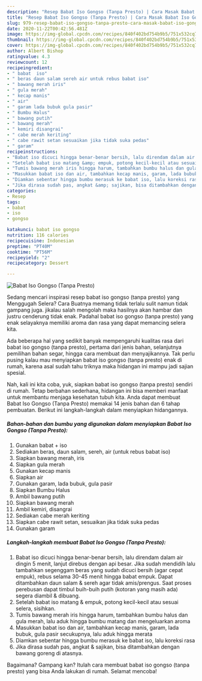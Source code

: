 ```yaml
---
description: "Resep Babat Iso Gongso (Tanpa Presto) | Cara Masak Babat Iso Gongso (Tanpa Presto) Yang Enak dan Simpel"
title: "Resep Babat Iso Gongso (Tanpa Presto) | Cara Masak Babat Iso Gongso (Tanpa Presto) Yang Enak dan Simpel"
slug: 979-resep-babat-iso-gongso-tanpa-presto-cara-masak-babat-iso-gongso-tanpa-presto-yang-enak-dan-simpel
date: 2020-11-22T00:42:56.481Z
image: https://img-global.cpcdn.com/recipes/840f402bd754b9b5/751x532cq70/babat-iso-gongso-tanpa-presto-foto-resep-utama.jpg
thumbnail: https://img-global.cpcdn.com/recipes/840f402bd754b9b5/751x532cq70/babat-iso-gongso-tanpa-presto-foto-resep-utama.jpg
cover: https://img-global.cpcdn.com/recipes/840f402bd754b9b5/751x532cq70/babat-iso-gongso-tanpa-presto-foto-resep-utama.jpg
author: Albert Bishop
ratingvalue: 4.3
reviewcount: 12
recipeingredient:
- " babat  iso"
- " beras daun salam sereh air untuk rebus babat iso"
- " bawang merah iris"
- " gula merah"
- " kecap manis"
- " air"
- " garam lada bubuk gula pasir"
- " Bumbu Halus"
- " bawang putih"
- " bawang merah"
- " kemiri disangrai"
- " cabe merah keriting"
- " cabe rawit setan sesuaikan jika tidak suka pedas"
- " garam"
recipeinstructions:
- "Babat iso dicuci hingga benar-benar bersih, lalu direndam dalam air dingin 5 menit, lanjut direbus dengan api besar. Jika sudah mendidih lalu tambahkan segenggam beras yang sudah dicuci bersih (agar cepat empuk), rebus selama 30-45 menit hingga babat empuk. Dapat ditambahkan daun salam &amp; sereh agar tidak amis/prengus. Saat proses perebusan dapat timbul buih-buih putih (kotoran yang masih ada) segera diambil &amp; dibuang."
- "Setelah babat iso matang &amp; empuk, potong kecil-kecil atau sesuai selera, sisihkan."
- "Tumis bawang merah iris hingga harum, tambahkan bumbu halus dan gula merah, lalu aduk hingga bumbu matang dan mengeluarkan aroma"
- "Masukkan babat iso dan air, tambahkan kecap manis, garam, lada bubuk, gula pasir secukupnya, lalu aduk hingga merata"
- "Diamkan sebentar hingga bumbu merasuk ke babat iso, lalu koreksi rasa"
- "Jika dirasa sudah pas, angkat &amp; sajikan, bisa ditambahkan dengan bawang goreng di atasnya."
categories:
- Resep
tags:
- babat
- iso
- gongso

katakunci: babat iso gongso 
nutrition: 116 calories
recipecuisine: Indonesian
preptime: "PT40M"
cooktime: "PT56M"
recipeyield: "2"
recipecategory: Dessert

---
```



![Babat Iso Gongso (Tanpa Presto)](https://img-global.cpcdn.com/recipes/840f402bd754b9b5/751x532cq70/babat-iso-gongso-tanpa-presto-foto-resep-utama.jpg)

Sedang mencari inspirasi resep babat iso gongso (tanpa presto) yang Menggugah Selera? Cara Buatnya memang tidak terlalu sulit namun tidak gampang juga. jikalau salah mengolah maka hasilnya akan hambar dan justru cenderung tidak enak. Padahal babat iso gongso (tanpa presto) yang enak selayaknya memiliki aroma dan rasa yang dapat memancing selera kita.

Ada beberapa hal yang sedikit banyak mempengaruhi kualitas rasa dari babat iso gongso (tanpa presto), pertama dari jenis bahan, selanjutnya pemilihan bahan segar, hingga cara membuat dan menyajikannya. Tak perlu pusing kalau mau menyiapkan babat iso gongso (tanpa presto) enak di rumah, karena asal sudah tahu triknya maka hidangan ini mampu jadi sajian spesial.




Nah, kali ini kita coba, yuk, siapkan babat iso gongso (tanpa presto) sendiri di rumah. Tetap berbahan sederhana, hidangan ini bisa memberi manfaat untuk membantu menjaga kesehatan tubuh kita. Anda dapat membuat Babat Iso Gongso (Tanpa Presto) memakai 14 jenis bahan dan 6 tahap pembuatan. Berikut ini langkah-langkah dalam menyiapkan hidangannya.

<!--inarticleads1-->

##### Bahan-bahan dan bumbu yang digunakan dalam menyiapkan Babat Iso Gongso (Tanpa Presto):

1. Gunakan  babat + iso
1. Sediakan  beras, daun salam, sereh, air (untuk rebus babat iso)
1. Siapkan  bawang merah, iris
1. Siapkan  gula merah
1. Gunakan  kecap manis
1. Siapkan  air
1. Gunakan  garam, lada bubuk, gula pasir
1. Siapkan  Bumbu Halus
1. Ambil  bawang putih
1. Siapkan  bawang merah
1. Ambil  kemiri, disangrai
1. Sediakan  cabe merah keriting
1. Siapkan  cabe rawit setan, sesuaikan jika tidak suka pedas
1. Gunakan  garam




<!--inarticleads2-->

##### Langkah-langkah membuat Babat Iso Gongso (Tanpa Presto):

1. Babat iso dicuci hingga benar-benar bersih, lalu direndam dalam air dingin 5 menit, lanjut direbus dengan api besar. Jika sudah mendidih lalu tambahkan segenggam beras yang sudah dicuci bersih (agar cepat empuk), rebus selama 30-45 menit hingga babat empuk. Dapat ditambahkan daun salam &amp; sereh agar tidak amis/prengus. Saat proses perebusan dapat timbul buih-buih putih (kotoran yang masih ada) segera diambil &amp; dibuang.
1. Setelah babat iso matang &amp; empuk, potong kecil-kecil atau sesuai selera, sisihkan.
1. Tumis bawang merah iris hingga harum, tambahkan bumbu halus dan gula merah, lalu aduk hingga bumbu matang dan mengeluarkan aroma
1. Masukkan babat iso dan air, tambahkan kecap manis, garam, lada bubuk, gula pasir secukupnya, lalu aduk hingga merata
1. Diamkan sebentar hingga bumbu merasuk ke babat iso, lalu koreksi rasa
1. Jika dirasa sudah pas, angkat &amp; sajikan, bisa ditambahkan dengan bawang goreng di atasnya.




Bagaimana? Gampang kan? Itulah cara membuat babat iso gongso (tanpa presto) yang bisa Anda lakukan di rumah. Selamat mencoba!
